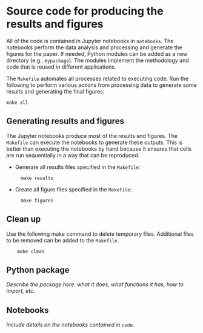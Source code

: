 # Source code for producing the results and figures

All of the code is contained in Jupyter notebooks in `notebooks`. The notebooks perform the data analysis and processing and
generate the figures for the paper. If needed, Python modules can be added as a new directory (e.g., `mypackage`). The modules implement the methodology and code that is reused
in different applications. 

The `Makefile` automates all processes related to executing code.
Run the following to perform various actions from processing data to generate some results and
generating the final figures:

    make all

## Generating results and figures

The Jupyter notebooks produce most of the results and figures. The `Makefile`
can execute the notebooks to generate these outputs. This is better than
executing the notebooks by hand because it ensures that cells are run
sequentially in a way that can be reproduced.

* Generate all results files specified in the `Makefile`:

        make results

* Create all figure files specified in the `Makefile`:

        make figures

## Clean up

Use the following make command to delete temporary files. Additional files to be removed can be added to the `Makefile`. 

        make clean

## Python package

*Describe the package here: what it does, what functions it has, how to import, etc*.


## Notebooks

*Include details on the notebooks contained in `code`.*